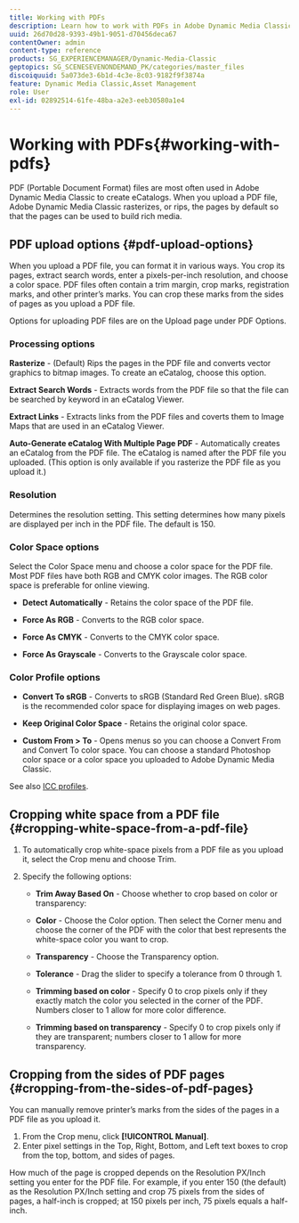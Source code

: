 ```yaml
---
title: Working with PDFs
description: Learn how to work with PDFs in Adobe Dynamic Media Classic.
uuid: 26d70d28-9393-49b1-9051-d70456deca67
contentOwner: admin
content-type: reference
products: SG_EXPERIENCEMANAGER/Dynamic-Media-Classic
geptopics: SG_SCENESEVENONDEMAND_PK/categories/master_files
discoiquuid: 5a073de3-6b1d-4c3e-8c03-9182f9f3874a
feature: Dynamic Media Classic,Asset Management
role: User
exl-id: 02892514-61fe-48ba-a2e3-eeb30580a1e4
---
```

# Working with PDFs{#working-with-pdfs}

PDF (Portable Document Format) files are most often used in Adobe Dynamic Media Classic to create eCatalogs. When you upload a PDF file, Adobe Dynamic Media Classic rasterizes, or rips, the pages by default so that the pages can be used to build rich media.

## PDF upload options {#pdf-upload-options}

When you upload a PDF file, you can format it in various ways. You crop its pages, extract search words, enter a pixels-per-inch resolution, and choose a color space. PDF files often contain a trim margin, crop marks, registration marks, and other printer’s marks. You can crop these marks from the sides of pages as you upload a PDF file.

Options for uploading PDF files are on the Upload page under PDF Options.

### Processing options

**Rasterize** - (Default) Rips the pages in the PDF file and converts vector graphics to bitmap images. To create an eCatalog, choose this option.

**Extract Search Words** - Extracts words from the PDF file so that the file can be searched by keyword in an eCatalog Viewer.

**Extract Links** - Extracts links from the PDF files and coverts them to Image Maps that are used in an eCatalog Viewer.

**Auto-Generate eCatalog With Multiple Page PDF** - Automatically creates an eCatalog from the PDF file. The eCatalog is named after the PDF file you uploaded. (This option is only available if you rasterize the PDF file as you upload it.)

### Resolution

Determines the resolution setting. This setting determines how many pixels are displayed per inch in the PDF file. The default is 150.

### Color Space options

Select the Color Space menu and choose a color space for the PDF file. Most PDF files have both RGB and CMYK color images. The RGB color space is preferable for online viewing.

* **Detect Automatically** - Retains the color space of the PDF file.

* **Force As RGB** - Converts to the RGB color space.

* **Force As CMYK** - Converts to the CMYK color space.

* **Force As Grayscale** - Converts to the Grayscale color space.

### Color Profile options

* **Convert To sRGB** - Converts to sRGB (Standard Red Green Blue). sRGB is the recommended color space for displaying images on web pages.

* **Keep Original Color Space** - Retains the original color space.

* **Custom From > To** - Opens menus so you can choose a Convert From and Convert To color space. You can choose a standard Photoshop color space or a color space you uploaded to Adobe Dynamic Media Classic.

See also [ICC profiles](/help/icc-profiles.md#icc_profiles).

## Cropping white space from a PDF file {#cropping-white-space-from-a-pdf-file}

1. To automatically crop white-space pixels from a PDF file as you upload it, select the Crop menu and choose Trim. 
1. Specify the following options:

   * **Trim Away Based On** - Choose whether to crop based on color or transparency:

   * **Color** - Choose the Color option. Then select the Corner menu and choose the corner of the PDF with the color that best represents the white-space color you want to crop.

   * **Transparency** - Choose the Transparency option.

   * **Tolerance** - Drag the slider to specify a tolerance from 0 through 1.

   * **Trimming based on color** - Specify 0 to crop pixels only if they exactly match the color you selected in the corner of the PDF. Numbers closer to 1 allow for more color difference.

   * **Trimming based on transparency** - Specify 0 to crop pixels only if they are transparent; numbers closer to 1 allow for more transparency.

## Cropping from the sides of PDF pages {#cropping-from-the-sides-of-pdf-pages}

You can manually remove printer’s marks from the sides of the pages in a PDF file as you upload it.

1. From the Crop menu, click **[!UICONTROL Manual]**.
1. Enter pixel settings in the Top, Right, Bottom, and Left text boxes to crop from the top, bottom, and sides of pages.

How much of the page is cropped depends on the Resolution PX/Inch setting you enter for the PDF file. For example, if you enter 150 (the default) as the Resolution PX/Inch setting and crop 75 pixels from the sides of pages, a half-inch is cropped; at 150 pixels per inch, 75 pixels equals a half-inch.
